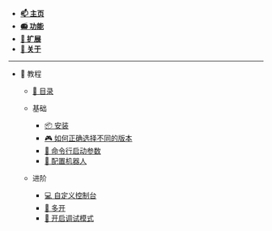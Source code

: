 - [**📫 主页**](../README.md)
- [**📻 功能**](../Function/README.md)
- [**🌌 扩展**](../Extension/README.md)
- [**📔 关于**](../About.md)

---

- 🔮 教程
  - [📖 目录](README.md)
  - 基础
    - [📦 安装](Install.md)
    - [🎮 如何正确选择不同的版本](DifferentVersions.md)
    - [🎯 命令行启动参数](SetupArgs.md)
    - [🤖 配置机器人](Bot.md)

  - 进阶
    - [💻 自定义控制台](CustomConsole.md)
    - [📂 多开](MulitOpen.md)
    - [🔧 开启调试模式](DebugMode.md)
